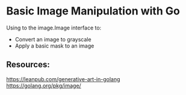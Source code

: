 # Basic Image Manipulation with Go

Using to the image.Image interface to:

- Convert an image to grayscale
- Apply a basic mask to an image

## Resources:

https://leanpub.com/generative-art-in-golang
https://golang.org/pkg/image/
